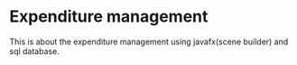 # Expenditure management
This is about the expenditure management using javafx(scene builder) and sql database.
